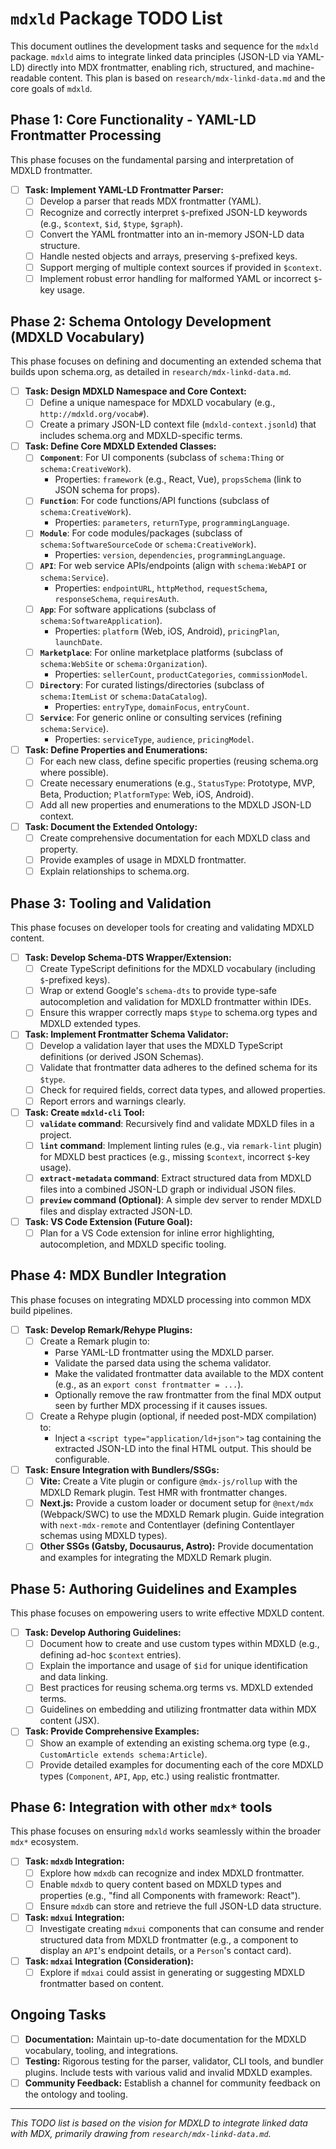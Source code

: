 # `mdxld` Package TODO List

This document outlines the development tasks and sequence for the `mdxld` package. `mdxld` aims to integrate linked data principles (JSON-LD via YAML-LD) directly into MDX frontmatter, enabling rich, structured, and machine-readable content. This plan is based on `research/mdx-linkd-data.md` and the core goals of `mdxld`.

## Phase 1: Core Functionality - YAML-LD Frontmatter Processing

This phase focuses on the fundamental parsing and interpretation of MDXLD frontmatter.

- [ ] **Task: Implement YAML-LD Frontmatter Parser:**
  - [ ] Develop a parser that reads MDX frontmatter (YAML).
  - [ ] Recognize and correctly interpret `$`-prefixed JSON-LD keywords (e.g., `$context`, `$id`, `$type`, `$graph`).
  - [ ] Convert the YAML frontmatter into an in-memory JSON-LD data structure.
  - [ ] Handle nested objects and arrays, preserving `$`-prefixed keys.
  - [ ] Support merging of multiple context sources if provided in `$context`.
  - [ ] Implement robust error handling for malformed YAML or incorrect `$`-key usage.

## Phase 2: Schema Ontology Development (MDXLD Vocabulary)

This phase focuses on defining and documenting an extended schema that builds upon schema.org, as detailed in `research/mdx-linkd-data.md`.

- [ ] **Task: Design MDXLD Namespace and Core Context:**
  - [ ] Define a unique namespace for MDXLD vocabulary (e.g., `http://mdxld.org/vocab#`).
  - [ ] Create a primary JSON-LD context file (`mdxld-context.jsonld`) that includes schema.org and MDXLD-specific terms.
- [ ] **Task: Define Core MDXLD Extended Classes:**
  - [ ] **`Component`**: For UI components (subclass of `schema:Thing` or `schema:CreativeWork`).
    - Properties: `framework` (e.g., React, Vue), `propsSchema` (link to JSON schema for props).
  - [ ] **`Function`**: For code functions/API functions (subclass of `schema:CreativeWork`).
    - Properties: `parameters`, `returnType`, `programmingLanguage`.
  - [ ] **`Module`**: For code modules/packages (subclass of `schema:SoftwareSourceCode` or `schema:CreativeWork`).
    - Properties: `version`, `dependencies`, `programmingLanguage`.
  - [ ] **`API`**: For web service APIs/endpoints (align with `schema:WebAPI` or `schema:Service`).
    - Properties: `endpointURL`, `httpMethod`, `requestSchema`, `responseSchema`, `requiresAuth`.
  - [ ] **`App`**: For software applications (subclass of `schema:SoftwareApplication`).
    - Properties: `platform` (Web, iOS, Android), `pricingPlan`, `launchDate`.
  - [ ] **`Marketplace`**: For online marketplace platforms (subclass of `schema:WebSite` or `schema:Organization`).
    - Properties: `sellerCount`, `productCategories`, `commissionModel`.
  - [ ] **`Directory`**: For curated listings/directories (subclass of `schema:ItemList` or `schema:DataCatalog`).
    - Properties: `entryType`, `domainFocus`, `entryCount`.
  - [ ] **`Service`**: For generic online or consulting services (refining `schema:Service`).
    - Properties: `serviceType`, `audience`, `pricingModel`.
- [ ] **Task: Define Properties and Enumerations:**
  - [ ] For each new class, define specific properties (reusing schema.org where possible).
  - [ ] Create necessary enumerations (e.g., `StatusType`: Prototype, MVP, Beta, Production; `PlatformType`: Web, iOS, Android).
  - [ ] Add all new properties and enumerations to the MDXLD JSON-LD context.
- [ ] **Task: Document the Extended Ontology:**
  - [ ] Create comprehensive documentation for each MDXLD class and property.
  - [ ] Provide examples of usage in MDXLD frontmatter.
  - [ ] Explain relationships to schema.org.

## Phase 3: Tooling and Validation

This phase focuses on developer tools for creating and validating MDXLD content.

- [ ] **Task: Develop Schema-DTS Wrapper/Extension:**
  - [ ] Create TypeScript definitions for the MDXLD vocabulary (including `$`-prefixed keys).
  - [ ] Wrap or extend Google's `schema-dts` to provide type-safe autocompletion and validation for MDXLD frontmatter within IDEs.
  - [ ] Ensure this wrapper correctly maps `$type` to schema.org types and MDXLD extended types.
- [ ] **Task: Implement Frontmatter Schema Validator:**
  - [ ] Develop a validation layer that uses the MDXLD TypeScript definitions (or derived JSON Schemas).
  - [ ] Validate that frontmatter data adheres to the defined schema for its `$type`.
  - [ ] Check for required fields, correct data types, and allowed properties.
  - [ ] Report errors and warnings clearly.
- [ ] **Task: Create `mdxld-cli` Tool:**
  - [ ] **`validate` command**: Recursively find and validate MDXLD files in a project.
  - [ ] **`lint` command**: Implement linting rules (e.g., via `remark-lint` plugin) for MDXLD best practices (e.g., missing `$context`, incorrect `$`-key usage).
  - [ ] **`extract-metadata` command**: Extract structured data from MDXLD files into a combined JSON-LD graph or individual JSON files.
  - [ ] **`preview` command (Optional)**: A simple dev server to render MDXLD files and display extracted JSON-LD.
- [ ] **Task: VS Code Extension (Future Goal):**
  - [ ] Plan for a VS Code extension for inline error highlighting, autocompletion, and MDXLD specific tooling.

## Phase 4: MDX Bundler Integration

This phase focuses on integrating MDXLD processing into common MDX build pipelines.

- [ ] **Task: Develop Remark/Rehype Plugins:**
  - [ ] Create a Remark plugin to:
    - Parse YAML-LD frontmatter using the MDXLD parser.
    - Validate the parsed data using the schema validator.
    - Make the validated frontmatter data available to the MDX content (e.g., as an `export const frontmatter = ...`).
    - Optionally remove the raw frontmatter from the final MDX output seen by further MDX processing if it causes issues.
  - [ ] Create a Rehype plugin (optional, if needed post-MDX compilation) to:
    - Inject a `<script type="application/ld+json">` tag containing the extracted JSON-LD into the final HTML output. This should be configurable.
- [ ] **Task: Ensure Integration with Bundlers/SSGs:**
  - [ ] **Vite:** Create a Vite plugin or configure `@mdx-js/rollup` with the MDXLD Remark plugin. Test HMR with frontmatter changes.
  - [ ] **Next.js:** Provide a custom loader or document setup for `@next/mdx` (Webpack/SWC) to use the MDXLD Remark plugin. Guide integration with `next-mdx-remote` and Contentlayer (defining Contentlayer schemas using MDXLD types).
  - [ ] **Other SSGs (Gatsby, Docusaurus, Astro):** Provide documentation and examples for integrating the MDXLD Remark plugin.

## Phase 5: Authoring Guidelines and Examples

This phase focuses on empowering users to write effective MDXLD content.

- [ ] **Task: Develop Authoring Guidelines:**
  - [ ] Document how to create and use custom types within MDXLD (e.g., defining ad-hoc `$context` entries).
  - [ ] Explain the importance and usage of `$id` for unique identification and data linking.
  - [ ] Best practices for reusing schema.org terms vs. MDXLD extended terms.
  - [ ] Guidelines on embedding and utilizing frontmatter data within MDX content (JSX).
- [ ] **Task: Provide Comprehensive Examples:**
  - [ ] Show an example of extending an existing schema.org type (e.g., `CustomArticle extends schema:Article`).
  - [ ] Provide detailed examples for documenting each of the core MDXLD types (`Component`, `API`, `App`, etc.) using realistic frontmatter.

## Phase 6: Integration with other `mdx*` tools

This phase focuses on ensuring `mdxld` works seamlessly within the broader `mdx*` ecosystem.

- [ ] **Task: `mdxdb` Integration:**
  - [ ] Explore how `mdxdb` can recognize and index MDXLD frontmatter.
  - [ ] Enable `mdxdb` to query content based on MDXLD types and properties (e.g., "find all Components with framework: React").
  - [ ] Ensure `mdxdb` can store and retrieve the full JSON-LD data structure.
- [ ] **Task: `mdxui` Integration:**
  - [ ] Investigate creating `mdxui` components that can consume and render structured data from MDXLD frontmatter (e.g., a component to display an `API`'s endpoint details, or a `Person`'s contact card).
- [ ] **Task: `mdxai` Integration (Consideration):**
  - [ ] Explore if `mdxai` could assist in generating or suggesting MDXLD frontmatter based on content.

## Ongoing Tasks

- [ ] **Documentation:** Maintain up-to-date documentation for the MDXLD vocabulary, tooling, and integrations.
- [ ] **Testing:** Rigorous testing for the parser, validator, CLI tools, and bundler plugins. Include tests with various valid and invalid MDXLD examples.
- [ ] **Community Feedback:** Establish a channel for community feedback on the ontology and tooling.

---

_This TODO list is based on the vision for MDXLD to integrate linked data with MDX, primarily drawing from `research/mdx-linkd-data.md`._
